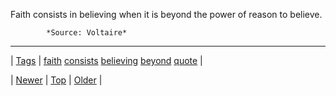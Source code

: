 <!--
title: Faith consists in believing when it is beyond the power of reason to believe.
date: 2020-06-28T15:27:00.111Z
tags: faith, consists, believing, beyond, quote
-->




Faith consists in believing when it is beyond the power of reason to believe.

            *Source: Voltaire*

<!--BOTTOM-POST-NAVIGATION-->
---

| [Tags](tags.md) | [faith](tag-faith.md) [consists](tag-consists.md) [believing](tag-believing.md) [beyond](tag-beyond.md) [quote](tag-quote.md) |

| [Newer](141754642550.md) | [Top](index.md) | [Older](141975056554.md) |